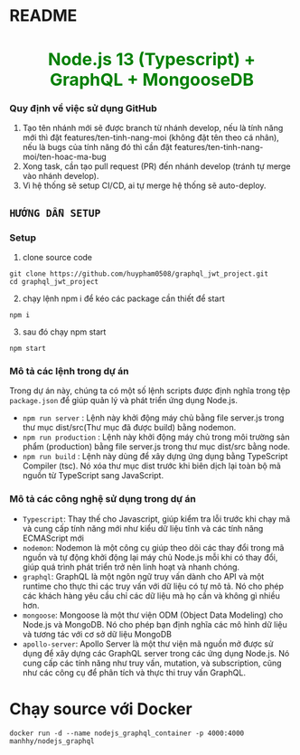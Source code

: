 # README

<h1 align="center" style="font-size: 30px; color: green">Node.js 13 (Typescript) + GraphQL + MongooseDB</h1>

### Quy định về việc sử dụng GitHub

1. Tạo tên nhánh mới sẽ được branch từ nhánh develop, nếu là tính năng mới thì đặt features/ten-tinh-nang-moi (không đặt tên theo cá nhân), nếu là bugs của tính năng đó thì cần đặt features/ten-tinh-nang-moi/ten-hoac-ma-bug
2. Xong task, cần tạo pull request (PR) đến nhánh develop (tránh tự merge vào nhánh develop).
3. Vì hệ thống sẽ setup CI/CD, ai tự merge hệ thống sẽ auto-deploy.

## `HƯỚNG DẪN SETUP`

### Setup

1. clone source code

```
git clone https://github.com/huypham0508/graphql_jwt_project.git
cd graphql_jwt_project
```

2. chạy lệnh npm i để kéo các package cần thiết để start

```shell
npm i
```

3. sau đó chạy npm start

```shell
npm start
```

### Mô tả các lệnh trong dự án

Trong dự án này, chúng ta có một số lệnh scripts được định nghĩa trong tệp `package.json` để giúp quản lý và phát triển ứng dụng Node.js.

- `npm run server` : Lệnh này khởi động máy chủ bằng file server.js trong thư mục dist/src(Thư mục đã được build) bằng nodemon.
- `npm run production` : Lệnh này khởi động máy chủ trong môi trường sản phẩm (production) bằng file server.js trong thư mục dist/src bằng node.
- `npm run build` : Lệnh này dùng để xây dựng ứng dụng bằng TypeScript Compiler (tsc). Nó xóa thư mục dist trước khi biên dịch lại toàn bộ mã nguồn từ TypeScript sang JavaScript.

### Mô tả các công nghệ sử dụng trong dự án

- `Typescript`: Thay thế cho Javascript, giúp kiểm tra lỗi trước khi chạy mã và cung cấp tính năng mới như kiểu dữ liệu tĩnh và các tính năng ECMAScript mới
- `nodemon`: Nodemon là một công cụ giúp theo dõi các thay đổi trong mã nguồn và tự động khởi động lại máy chủ Node.js mỗi khi có thay đổi, giúp quá trình phát triển trở nên linh hoạt và nhanh chóng.
- `graphql`: GraphQL là một ngôn ngữ truy vấn dành cho API và một runtime cho thực thi các truy vấn với dữ liệu có tự mô tả. Nó cho phép các khách hàng yêu cầu chỉ các dữ liệu mà họ cần và không gì nhiều hơn.
- `mongoose`: Mongoose là một thư viện ODM (Object Data Modeling) cho Node.js và MongoDB. Nó cho phép bạn định nghĩa các mô hình dữ liệu và tương tác với cơ sở dữ liệu MongoDB
- `apollo-server`: Apollo Server là một thư viện mã nguồn mở được sử dụng để xây dựng các GraphQL server trong các ứng dụng Node.js. Nó cung cấp các tính năng như truy vấn, mutation, và subscription, cũng như các công cụ để phân tích và thực thi truy vấn GraphQL.

# Chạy source với Docker

```shell
docker run -d --name nodejs_graphql_container -p 4000:4000 manhhy/nodejs_graphql
```
